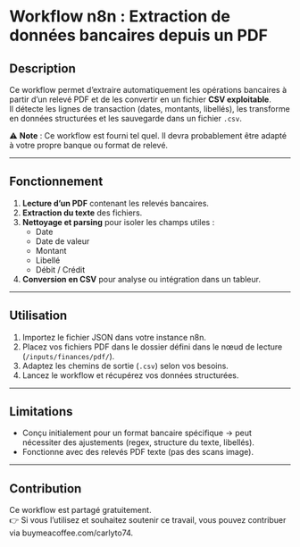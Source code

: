 # Workflow n8n : Extraction de données bancaires depuis un PDF

## Description
Ce workflow permet d’extraire automatiquement les opérations bancaires à partir d’un relevé PDF et de les convertir en un fichier **CSV exploitable**.  
Il détecte les lignes de transaction (dates, montants, libellés), les transforme en données structurées et les sauvegarde dans un fichier `.csv`.

⚠️ **Note** : Ce workflow est fourni tel quel. Il devra probablement être adapté à votre propre banque ou format de relevé.

---

## Fonctionnement
1. **Lecture d’un PDF** contenant les relevés bancaires.  
2. **Extraction du texte** des fichiers.  
3. **Nettoyage et parsing** pour isoler les champs utiles :  
   - Date  
   - Date de valeur  
   - Montant  
   - Libellé  
   - Débit / Crédit  
4. **Conversion en CSV** pour analyse ou intégration dans un tableur.

---

## Utilisation
1. Importez le fichier JSON dans votre instance n8n.  
2. Placez vos fichiers PDF dans le dossier défini dans le nœud de lecture (`/inputs/finances/pdf/`).  
3. Adaptez les chemins de sortie (`.csv`) selon vos besoins.  
4. Lancez le workflow et récupérez vos données structurées.

---

## Limitations
- Conçu initialement pour un format bancaire spécifique → peut nécessiter des ajustements (regex, structure du texte, libellés).  
- Fonctionne avec des relevés PDF texte (pas des scans image).  

---

## Contribution
Ce workflow est partagé gratuitement.  
👉 Si vous l’utilisez et souhaitez soutenir ce travail, vous pouvez contribuer via buymeacoffee.com/carlyto74.
